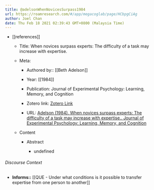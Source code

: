 ```yaml
---
title: @adelsonWhenNovicesSurpass1984
url: https://roamresearch.com/#/app/megacoglab/page/HCbpgCiAg
author: Joel Chan
date: Thu Feb 18 2021 02:39:43 GMT+0800 (Malaysia Time)
---
```


- [[references]]

    - Title: When novices surpass experts: The difficulty of a task may increase with expertise.

    - Meta:

        - Authored by:: [[Beth Adelson]]

        - Year: [[1984]]

        - Publication: Journal of Experimental Psychology: Learning, Memory, and Cognition

        - Zotero link: [Zotero Link](zotero://select/items/7_DAQU2CAV)

        - URL: [Adelson (1984). When novices surpass experts: The difficulty of a task may increase with expertise.. Journal of Experimental Psychology: Learning, Memory, and Cognition](undefined)

    - Content

        - Abstract

            - undefined

###### Discourse Context

- **Informs::** [[QUE - Under what conditions is it possible to transfer expertise from one person to another]]
